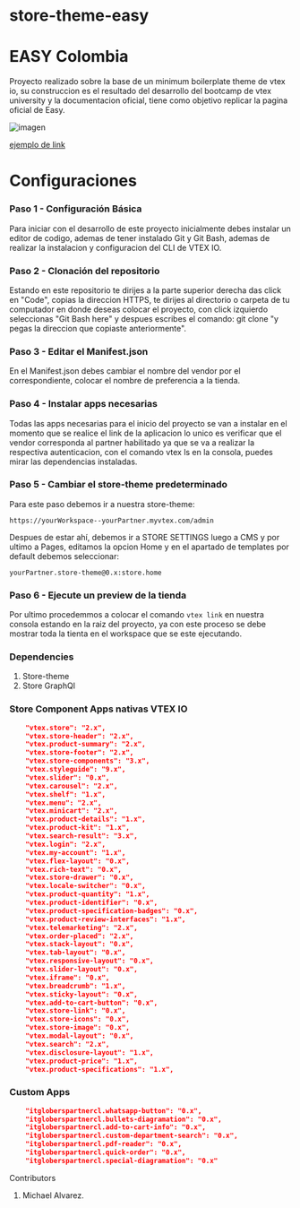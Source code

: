# store-theme-easy

# EASY Colombia

Proyecto realizado sobre la base de un minimum boilerplate theme de vtex io, su construccion es el resultado del desarrollo del bootcamp de vtex university y la documentacion oficial, tiene como objetivo replicar la pagina oficial de Easy.

![imagen](/assets/img/michael--itgloberspartnercl.myvtex.com_.png)

[ejemplo de link](https://michael--itgloberspartnercl.myvtex.com/)

# Configuraciones

### Paso 1 - Configuración Básica

Para iniciar con el desarrollo de este proyecto inicialmente debes instalar un editor de codigo, ademas de tener instalado Git y Git Bash, ademas de realizar la instalacion y configuracion del CLI de VTEX IO.

### Paso 2 - Clonación del repositorio

Estando en este repositorio te dirijes a la parte superior derecha das click en "Code", copias la direccion HTTPS, te dirijes al directorio o carpeta de tu computador en donde deseas colocar el proyecto, con click izquierdo seleccionas "Git Bash here" y despues escribes el comando: git clone "y pegas la direccion que copiaste anteriormente".

### Paso 3 - Editar el Manifest.json

En el Manifest.json debes cambiar el nombre del vendor por el correspondiente, colocar el nombre de preferencia a la tienda.

### Paso 4 - Instalar apps necesarias

Todas las apps necesarias para el inicio del proyecto se van a instalar en el momento que se realice el link de la aplicacion lo unico es verificar que el vendor corresponda al partner habilitado ya que se va a realizar la respectiva autenticacion, con el comando vtex ls en la consola, puedes mirar las dependencias instaladas.

### Paso 5 - Cambiar el store-theme predeterminado

Para este paso debemos ir a nuestra store-theme:

    https://yourWorkspace--yourPartner.myvtex.com/admin

Despues de estar ahí, debemos ir a STORE SETTINGS luego a CMS y por ultimo a Pages, editamos la opcion Home y en el apartado de templates por default debemos seleccionar:

    yourPartner.store-theme@0.x:store.home

### Paso 6 - Ejecute un preview de la tienda

Por ultimo procedemmos a colocar el comando `vtex link` en nuestra consola estando en la raiz del proyecto, ya con este proceso se debe mostrar toda la tienta en el workspace que se este ejecutando.

### Dependencies
1. Store-theme
2. Store GraphQl

### Store Component Apps nativas VTEX IO

```json
    "vtex.store": "2.x",
    "vtex.store-header": "2.x",
    "vtex.product-summary": "2.x",
    "vtex.store-footer": "2.x",
    "vtex.store-components": "3.x",
    "vtex.styleguide": "9.x",
    "vtex.slider": "0.x",
    "vtex.carousel": "2.x",
    "vtex.shelf": "1.x",
    "vtex.menu": "2.x",
    "vtex.minicart": "2.x",
    "vtex.product-details": "1.x",
    "vtex.product-kit": "1.x",
    "vtex.search-result": "3.x",
    "vtex.login": "2.x",
    "vtex.my-account": "1.x",
    "vtex.flex-layout": "0.x",
    "vtex.rich-text": "0.x",
    "vtex.store-drawer": "0.x",
    "vtex.locale-switcher": "0.x",
    "vtex.product-quantity": "1.x",
    "vtex.product-identifier": "0.x",
    "vtex.product-specification-badges": "0.x",
    "vtex.product-review-interfaces": "1.x",
    "vtex.telemarketing": "2.x",
    "vtex.order-placed": "2.x",
    "vtex.stack-layout": "0.x",
    "vtex.tab-layout": "0.x",
    "vtex.responsive-layout": "0.x",
    "vtex.slider-layout": "0.x",
    "vtex.iframe": "0.x",
    "vtex.breadcrumb": "1.x",
    "vtex.sticky-layout": "0.x",
    "vtex.add-to-cart-button": "0.x",
    "vtex.store-link": "0.x",
    "vtex.store-icons": "0.x",
    "vtex.store-image": "0.x",
    "vtex.modal-layout": "0.x",
    "vtex.search": "2.x",
    "vtex.disclosure-layout": "1.x",
    "vtex.product-price": "1.x",
    "vtex.product-specifications": "1.x",
```

### Custom Apps

```json
    "itgloberspartnercl.whatsapp-button": "0.x",
    "itgloberspartnercl.bullets-diagramation": "0.x",
    "itgloberspartnercl.add-to-cart-info": "0.x",
    "itgloberspartnercl.custom-department-search": "0.x",
    "itgloberspartnercl.pdf-reader": "0.x",
    "itgloberspartnercl.quick-order": "0.x",
    "itgloberspartnercl.special-diagramation": "0.x"
```

Contributors
1. Michael Alvarez.
